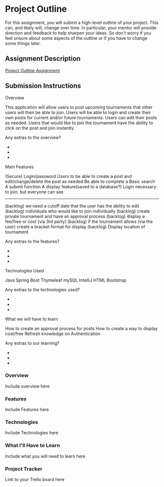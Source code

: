# Project Outline
For this assignment, you will submit a high-level outline of your project. This can, and likely will, change over time. In particular, your mentor will provide direction and feedback to help sharpen your ideas. So don't worry if you feel unsure about some aspects of the outline or if you have to change some things later.

## Assignment Description
[Project Outline Assignment](https://education.launchcode.org/liftoff/modules/assignments/project-outline)

## Submission Instructions
Overview

This application will allow users to post upcoming tournaments that other
users will then be able to join. Users will be able to login and create their own posts for current and/or future tournaments.  Users can edit their posts as needed. Users that would like to join the tournament have the ability to click on the post and join instantly.

Any extras to the overview?

*
*
*


Main Features

(Secure) Login/password
Users to be able to create a post and
edit/change/delete the post as needed
Be able to complete a Basic search
A submit function
A display feature(saved to a database?)
Login necessary to join, but everyone can see

______________________________________________________

(backlog) we need a cutoff date that the user has the ability to edit
(backlog) individuals who would like to join individually
(backlog) create private tournament and have an approval process
(backlog) display a fee/free or cost (via 3rd party)
(backlog) if the tournament allows (via the user) create a bracket format for display
(backlog) Display location of tournament


Any extras to the features?


*
*
*






Technologies Used

Java
Spring Boot
Thymeleaf
mySQL
IntelliJ
HTML
Bootstrap

Any extras to the technologies used?

*
*
*




What we will have to learn

How to create an approval process for posts
How to create a way to display cost/free
Refresh knowledge on Authentication


Any extras to our learning?

*
*
*

### Overview
Include overview here
### Features
Include Features here
### Technologies
Include Technologies here
### What I'll Have to Learn
Include what you will need to learn here
### Project Tracker
Link to your Trello board here
